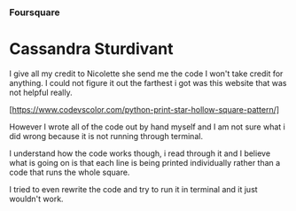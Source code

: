 ### Foursquare
# Cassandra Sturdivant

I give all my credit to Nicolette she send me the code I won't take credit for anything. I could not figure it out the farthest i got was this website that was not helpful really.

[https://www.codevscolor.com/python-print-star-hollow-square-pattern/]

However I wrote all of the code out by hand myself and I am not sure what i did wrong because it is not running through terminal.

I understand how the code works though, i read through it and I believe what is going on is that each line is being printed individually rather than a code that runs the whole square.

I tried to even rewrite the code and try to run it in terminal and it just wouldn't work. 
